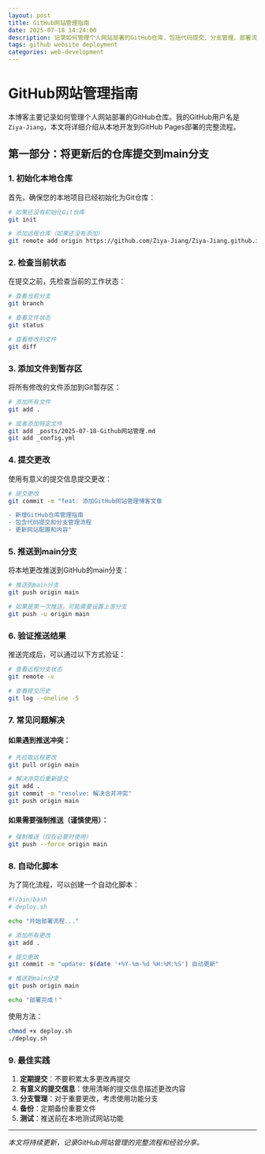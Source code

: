 ```yaml
---
layout: post
title: GitHub网站管理指南
date: 2025-07-18 14:24:00
description: 记录如何管理个人网站部署的GitHub仓库，包括代码提交、分支管理、部署流程等
tags: github website deployment
categories: web-development
---
```


# GitHub网站管理指南

本博客主要记录如何管理个人网站部署的GitHub仓库。我的GitHub用户名是 `Ziya-Jiang`，本文将详细介绍从本地开发到GitHub Pages部署的完整流程。

## 第一部分：将更新后的仓库提交到main分支

### 1. 初始化本地仓库

首先，确保您的本地项目已经初始化为Git仓库：

```bash
# 如果还没有初始化Git仓库
git init

# 添加远程仓库（如果还没有添加）
git remote add origin https://github.com/Ziya-Jiang/Ziya-Jiang.github.io.git
```

### 2. 检查当前状态

在提交之前，先检查当前的工作状态：

```bash
# 查看当前分支
git branch

# 查看文件状态
git status

# 查看修改的文件
git diff
```

### 3. 添加文件到暂存区

将所有修改的文件添加到Git暂存区：

```bash
# 添加所有文件
git add .

# 或者添加特定文件
git add _posts/2025-07-18-Github网站管理.md
git add _config.yml
```

### 4. 提交更改

使用有意义的提交信息提交更改：

```bash
# 提交更改
git commit -m "feat: 添加GitHub网站管理博客文章

- 新增GitHub仓库管理指南
- 包含代码提交和分支管理流程
- 更新网站配置和内容"
```

### 5. 推送到main分支

将本地更改推送到GitHub的main分支：

```bash
# 推送到main分支
git push origin main

# 如果是第一次推送，可能需要设置上游分支
git push -u origin main
```

### 6. 验证推送结果

推送完成后，可以通过以下方式验证：

```bash
# 查看远程分支状态
git remote -v

# 查看提交历史
git log --oneline -5
```

### 7. 常见问题解决

#### 如果遇到推送冲突：

```bash
# 先拉取远程更改
git pull origin main

# 解决冲突后重新提交
git add .
git commit -m "resolve: 解决合并冲突"
git push origin main
```

#### 如果需要强制推送（谨慎使用）：

```bash
# 强制推送（仅在必要时使用）
git push --force origin main
```

### 8. 自动化脚本

为了简化流程，可以创建一个自动化脚本：

```bash
#!/bin/bash
# deploy.sh

echo "开始部署流程..."

# 添加所有更改
git add .

# 提交更改
git commit -m "update: $(date '+%Y-%m-%d %H:%M:%S') 自动更新"

# 推送到main分支
git push origin main

echo "部署完成！"
```

使用方法：
```bash
chmod +x deploy.sh
./deploy.sh
```

### 9. 最佳实践

1. **定期提交**：不要积累太多更改再提交
2. **有意义的提交信息**：使用清晰的提交信息描述更改内容
3. **分支管理**：对于重要更改，考虑使用功能分支
4. **备份**：定期备份重要文件
5. **测试**：推送前在本地测试网站功能

---

*本文将持续更新，记录GitHub网站管理的完整流程和经验分享。*
